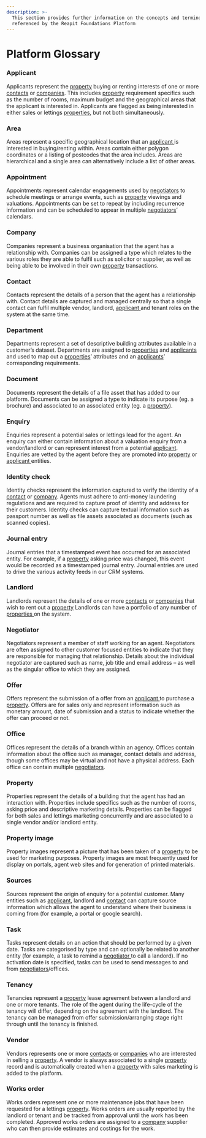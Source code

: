 ```yaml
---
description: >-
  This section provides further information on the concepts and terminology
  referenced by the Reapit Foundations Platform
---
```


# Platform Glossary

### Applicant

Applicants represent the [property](platform-glossary.md#property) buying or renting interests of one or more [contacts](https://foundations-documentation.reapit.cloud/platform-glossary#contact) or [companies](https://foundations-documentation.reapit.cloud/platform-glossary#company). This includes [property](platform-glossary.md#property)  requirement specifics such as the number of rooms, maximum budget and the geographical areas that the applicant is interested in. Applicants are flagged as being interested in either sales or lettings [properties](platform-glossary.md#property), but not both simultaneously.

### Area

Areas represent a specific geographical location that an [applicant ](https://foundations-documentation.reapit.cloud/platform-glossary#applicant)is interested in buying/renting within. Areas contain either polygon coordinates or a listing of postcodes that the area includes. Areas are hierarchical and a single area can alternatively include a list of other areas.

### Appointment

Appointments represent calendar engagements used by [negotiators](https://foundations-documentation.reapit.cloud/platform-glossary#negotiator) to schedule meetings or arrange events, such as [property](platform-glossary.md#property) viewings and valuations. Appointments can be set to repeat by including recurrence information and can be scheduled to appear in multiple [negotiators](https://foundations-documentation.reapit.cloud/platform-glossary#negotiator)’ calendars.

### Company

Companies represent a business organisation that the agent has a relationship with. Companies can be assigned a type which relates to the various roles they are able to fulfil such as solicitor or supplier, as well as being able to be involved in their own [property](platform-glossary.md#property) transactions.

### Contact

Contacts represent the details of a person that the agent has a relationship with. Contact details are captured and managed centrally so that a single contact can fulfil multiple vendor, landlord, [applicant ](https://foundations-documentation.reapit.cloud/platform-glossary#applicant)and tenant roles on the system at the same time.

### Department

Departments represent a set of descriptive building attributes available in a customer’s dataset. Departments are assigned to [properties](platform-glossary.md#property) and [applicants ](https://foundations-documentation.reapit.cloud/platform-glossary#applicant)and used to map out a [properties](platform-glossary.md#property)’ attributes and an [applicants](https://foundations-documentation.reapit.cloud/platform-glossary#applicant)’ corresponding requirements.

### Document

Documents represent the details of a file asset that has added to our platform. Documents can be assigned a type to indicate its purpose \(eg. a brochure\) and associated to an associated entity \(eg. a [property](platform-glossary.md#property)\).

### Enquiry

Enquiries represent a potential sales or lettings lead for the agent. An enquiry can either contain information about a valuation enquiry from a vendor/landlord or can represent interest from a potential [applicant](https://foundations-documentation.reapit.cloud/platform-glossary#applicant).  Enquiries are vetted by the agent before they are promoted into [property](platform-glossary.md#property) or [applicant ](https://foundations-documentation.reapit.cloud/platform-glossary#applicant)entities.

### Identity check

Identity checks represent the information captured to verify the identity of a [contact](https://foundations-documentation.reapit.cloud/platform-glossary#contact) or [company](https://foundations-documentation.reapit.cloud/platform-glossary#company). Agents must adhere to anti-money laundering regulations and are required to capture proof of identity and address for their customers. Identity checks can capture textual information such as passport number as well as file assets associated as documents \(such as scanned copies\).

### Journal entry

Journal entries that a timestamped event has occurred for an associated entity. For example, if a [property](platform-glossary.md#property) asking price was changed, this event would be recorded as a timestamped journal entry. Journal entries are used to drive the various activity feeds in our CRM systems.

### Landlord

Landlords represent the details of one or more [contacts](https://foundations-documentation.reapit.cloud/platform-glossary#contact) or [companies](https://foundations-documentation.reapit.cloud/platform-glossary#company) that wish to rent out a [property](platform-glossary.md#property) Landlords can have a portfolio of any number of [properties](platform-glossary.md#property)[ ](https://foundations-documentation.reapit.cloud/platform-glossary#properties)on the system.

### Negotiator

Negotiators represent a member of staff working for an agent. Negotiators are often assigned to other customer focused entities to indicate that they are responsible for managing that relationship. Details about the individual negotiator are captured such as name, job title and email address – as well as the singular office to which they are assigned.

### Offer

Offers represent the submission of a offer from an [applicant ](https://foundations-documentation.reapit.cloud/platform-glossary#applicant)to purchase a [property](platform-glossary.md#property). Offers are for sales only and represent information such as monetary amount, date of submission and a status to indicate whether the offer can proceed or not.

### Office

Offices represent the details of a branch within an agency. Offices contain information about the office such as manager, contact details and address, though some offices may be virtual and not have a physical address. Each office can contain multiple [negotiators](https://foundations-documentation.reapit.cloud/platform-glossary#negotiator).

### Property

Properties represent the details of a building that the agent has had an interaction with. Properties include specifics such as the number of rooms, asking price and descriptive marketing details. Properties can be flagged for both sales and lettings marketing concurrently and are associated to a single vendor and/or landlord entity.

### Property image

Property images represent a picture that has been taken of a [property](platform-glossary.md#property) to be used for marketing purposes. Property images are most frequently used for display on portals, agent web sites and for generation of printed materials.

### Sources

Sources represent the origin of enquiry for a potential customer. Many entities such as [applicant](https://foundations-documentation.reapit.cloud/platform-glossary#applicant), landlord and [contact](https://foundations-documentation.reapit.cloud/platform-glossary#contact) can capture source information which allows the agent to understand where their business is coming from \(for example, a portal or google search\).

### Task

Tasks represent details on an action that should be performed by a given date. Tasks are categorised by type and can optionally be related to another entity \(for example, a task to remind a [negotiator ](https://foundations-documentation.reapit.cloud/platform-glossary#negotiator)to call a landord\). If no activation date is specified, tasks can be used to send messages to and from [negotiators](https://foundations-documentation.reapit.cloud/platform-glossary#negotiator)/offices.

### Tenancy

Tenancies represent a [property](platform-glossary.md#property) lease agreement between a landlord and one or more tenants. The role of the agent during the life-cycle of the tenancy will differ, depending on the agreement with the landlord. The tenancy can be managed from offer submission/arranging stage right through until the tenancy is finished.

### Vendor

Vendors represents one or more [contacts](https://foundations-documentation.reapit.cloud/platform-glossary#contact) or [companies](https://foundations-documentation.reapit.cloud/platform-glossary#company) who are interested in selling a [property](platform-glossary.md#property). A vendor is always associated to a single [property](platform-glossary.md#property) record and is automatically created when a [property](platform-glossary.md#property) with sales marketing is added to the platform.

### Works order

Works orders represent one or more maintenance jobs that have been requested for a lettings [property](platform-glossary.md#property). Works orders are usually reported by the landlord or tenant and be tracked from approval until the work has been completed. Approved works orders are assigned to a [company](https://foundations-documentation.reapit.cloud/platform-glossary#company) supplier who can then provide estimates and costings for the work.

